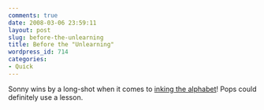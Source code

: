 ```yaml
---
comments: true
date: 2008-03-06 23:59:11
layout: post
slug: before-the-unlearning
title: Before the "Unlearning"
wordpress_id: 714
categories:
- Quick
---
```


Sonny wins by a long-shot when it comes to [inking the alphabet](http://www.youtube.com/watch?v=ajjg3faIQ5A)! Pops could definitely use a lesson.
